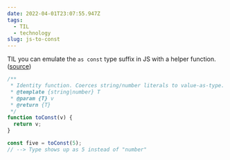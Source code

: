```yaml
---
date: 2022-04-01T23:07:55.947Z
tags:
  - TIL
  - technology
slug: js-to-const
---
```

TIL you can emulate the `as const` type suffix in JS with a helper function.  ([source](https://dev.to/adamcoster/the-typescript-as-const-trick-2f4o))

```javascript
/**
 * Identity function. Coerces string/number literals to value-as-type.
 * @template {string|number} T
 * @param {T} v
 * @return {T}
 */
function toConst(v) {
  return v;
}

const five = toConst(5);
// --> Type shows up as 5 instead of "number"
```
